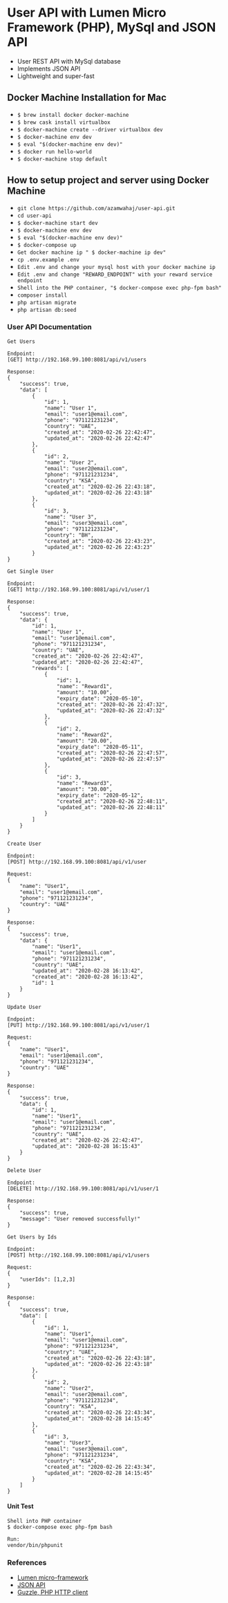 # User API with Lumen Micro Framework (PHP), MySql and JSON API
- User REST API with MySql database 
- Implements JSON API
- Lightweight and super-fast

## Docker Machine Installation for Mac

- `$ brew install docker docker-machine`
- `$ brew cask install virtualbox`
- `$ docker-machine create --driver virtualbox dev`
- `$ docker-machine env dev`
- `$ eval "$(docker-machine env dev)"`
- `$ docker run hello-world`
- `$ docker-machine stop default`

## How to setup project and server using Docker Machine
- `git clone https://github.com/azamwahaj/user-api.git`
- `cd user-api`
- `$ docker-machine start dev`
- `$ docker-machine env dev`
- `$ eval "$(docker-machine env dev)"`
- `$ docker-compose up` 
- `Get docker machine ip " $ docker-machine ip dev"` 
- `cp .env.example .env`
- `Edit .env and change your mysql host with your docker machine ip`
- `Edit .env and change "REWARD_ENDPOINT" with your reward service endpoint`
- `Shell into the PHP container, "$ docker-compose exec php-fpm bash"`
- `composer install`
- `php artisan migrate`
- `php artisan db:seed`

### User API Documentation

```
Get Users

Endpoint:
[GET] http://192.168.99.100:8081/api/v1/users

Response:
{
    "success": true,
    "data": [
        {
            "id": 1,
            "name": "User 1",
            "email": "user1@email.com",
            "phone": "971121231234",
            "country": "UAE",
            "created_at": "2020-02-26 22:42:47",
            "updated_at": "2020-02-26 22:42:47"
        },
        {
            "id": 2,
            "name": "User 2",
            "email": "user2@email.com",
            "phone": "971121231234",
            "country": "KSA",
            "created_at": "2020-02-26 22:43:18",
            "updated_at": "2020-02-26 22:43:18"
        },
        {
            "id": 3,
            "name": "User 3",
            "email": "user3@email.com",
            "phone": "971121231234",
            "country": "BH",
            "created_at": "2020-02-26 22:43:23",
            "updated_at": "2020-02-26 22:43:23"
        }
}
```

```
Get Single User

Endpoint:
[GET] http://192.168.99.100:8081/api/v1/user/1

Response:
{
    "success": true,
    "data": {
        "id": 1,
        "name": "User 1",
        "email": "user1@email.com",
        "phone": "971121231234",
        "country": "UAE",
        "created_at": "2020-02-26 22:42:47",
        "updated_at": "2020-02-26 22:42:47",
        "rewards": [
            {
                "id": 1,
                "name": "Reward1",
                "amount": "10.00",
                "expiry_date": "2020-05-10",
                "created_at": "2020-02-26 22:47:32",
                "updated_at": "2020-02-26 22:47:32"
            },
            {
                "id": 2,
                "name": "Reward2",
                "amount": "20.00",
                "expiry_date": "2020-05-11",
                "created_at": "2020-02-26 22:47:57",
                "updated_at": "2020-02-26 22:47:57"
            },
            {
                "id": 3,
                "name": "Reward3",
                "amount": "30.00",
                "expiry_date": "2020-05-12",
                "created_at": "2020-02-26 22:48:11",
                "updated_at": "2020-02-26 22:48:11"
            }
        ]
    }
}
```

```
Create User

Endpoint:
[POST] http://192.168.99.100:8081/api/v1/user

Request:
{
	"name": "User1",
	"email": "user1@email.com",
	"phone": "971121231234",
	"country": "UAE"
}

Response:
{
    "success": true,
    "data": {
        "name": "User1",
        "email": "user1@email.com",
        "phone": "971121231234",
        "country": "UAE",
        "updated_at": "2020-02-28 16:13:42",
        "created_at": "2020-02-28 16:13:42",
        "id": 1
    }
}
```

```
Update User

Endpoint:
[PUT] http://192.168.99.100:8081/api/v1/user/1

Request:
{
	"name": "User1",
	"email": "user1@email.com",
	"phone": "971121231234",
	"country": "UAE"
}

Response:
{
    "success": true,
    "data": {
        "id": 1,
        "name": "User1",
        "email": "user1@email.com",
        "phone": "971121231234",
        "country": "UAE",
        "created_at": "2020-02-26 22:42:47",
        "updated_at": "2020-02-28 16:15:43"
    }
}
```

```
Delete User

Endpoint:
[DELETE] http://192.168.99.100:8081/api/v1/user/1

Response:
{
    "success": true,
    "message": "User removed successfully!"
}
```

```
Get Users by Ids

Endpoint:
[POST] http://192.168.99.100:8081/api/v1/users

Request:
{
    "userIds": [1,2,3]
}

Response:
{
    "success": true,
    "data": [
        {
            "id": 1,
            "name": "User1",
            "email": "user1@email.com",
            "phone": "971121231234",
            "country": "UAE",
            "created_at": "2020-02-26 22:43:18",
            "updated_at": "2020-02-26 22:43:18"
        },
        {
            "id": 2,
            "name": "User2",
            "email": "user2@email.com",
            "phone": "971121231234",
            "country": "KSA",
            "created_at": "2020-02-26 22:43:34",
            "updated_at": "2020-02-28 14:15:45"
        },
        {
            "id": 3,
            "name": "User3",
            "email": "user3@email.com",
            "phone": "971121231234",
            "country": "KSA",
            "created_at": "2020-02-26 22:43:34",
            "updated_at": "2020-02-28 14:15:45"
        }
    ]
}
```

#### Unit Test
```
Shell into PHP container
$ docker-compose exec php-fpm bash

Run:
vendor/bin/phpunit
```

### References
- [Lumen micro-framework](https://lumen.laravel.com/)
- [JSON API](http://jsonapi.org/)
- [Guzzle, PHP HTTP client](http://docs.guzzlephp.org/en/stable/index.html#)
 

